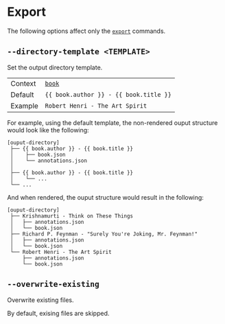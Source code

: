 # Export

The following options affect only the [`export`][export] commands.

## `--directory-template <TEMPLATE>`

Set the output directory template.

|         |                                        |
| ------- | -------------------------------------- |
| Context | [`book`][book]                         |
| Default | `{{ book.author }} - {{ book.title }}` |
| Example | `Robert Henri - The Art Spirit`        |

For example, using the default template, the non-rendered ouput structure would look like the following:

```plaintext
[ouput-directory]
 ├── {{ book.author }} - {{ book.title }}
 │    ├── book.json
 │    └── annotations.json
 │
 ├── {{ book.author }} - {{ book.title }}
 │    └── ...
 └── ...
```

And when rendered, the ouput structure would result in the following:

```plaintext
[ouput-directory]
 ├── Krishnamurti - Think on These Things
 │   ├── annotations.json
 │   └── book.json
 ├── Richard P. Feynman - "Surely You're Joking, Mr. Feynman!"
 │   ├── annotations.json
 │   └── book.json
 └── Robert Henri - The Art Spirit
     ├── annotations.json
     └── book.json
```

## `--overwrite-existing`

Overwrite existing files.

By default, exising files are skipped.

[book]: ../../templates/context-reference/book.md
[export]: ../commands.md#export
